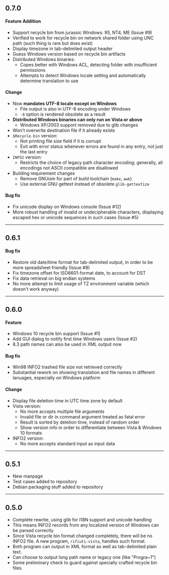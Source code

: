 ## 0.7.0
#### Feature Addition
* Support recycle bin from jurassic Windows: 95, NT4, ME (Issue #9)
* Verified to work for recycle bin on network shared folder using
  UNC path (such thing is rare but does exist)
* Display timezone in tab-delimited output header
* Guess Windows version based on recycle bin artifacts
* Distributed Windows binaries:
  * Copes better with Windows ACL, detecting folder with
    insufficient permissions
  * Attempts to detect Windows locale setting and automatically determine
    translation to use

#### Change
* Now **mandates UTF-8 locale except on Windows**
  * File output is also in UTF-8 encoding under Windows
  * `-8` option is rendered obsolete as a result
* **Distributed Windows binaries can only run on Vista or above**
  * Windows XP/2003 support removed due to glib changes
* Won&apos;t overwrite destination file if it already exists
* `$Recycle.bin` version:
  * Not printing file size field if it is corrupt
  * Exit with error status whenever errors are found in any entry,
    not just the last entry
* `INFO2` version:
  * Restricts the choice of legacy path character encoding; generally,
    all encodings not ASCII compatible are disallowed
* Building requirement changes
  * Remove GNUism for part of build toolchain (`make`, `awk`)
  * Use external GNU gettext instead of obsolete `glib-gettextize`

#### Bug fix
* Fix unicode display on Windows console (Issue #12)
* More robust handling of invalid or undecipherable characters,
  displaying escaped hex or unicode sequences in such cases (Issue #5)

----

## 0.6.1
#### Bug fix
* Restore old date/time format for tab-delimited output, in order to be
  more spreadsheet friendly (Issue #8)
* Fix timezone offset for ISO8601-format date, to account for DST
* Fix data retrieval on big endian systems
* No more attempt to limit usage of TZ environment variable (which
  doesn&apos;t work anyway)

----

## 0.6.0
#### Feature
* Windows 10 recycle bin support (Issue #1)
* Add GUI dialog to notify first time Windows users (Issue #2)
* 8.3 path names can also be used in XML output now

#### Bug fix
* Win98 INFO2 trashed file size not retrieved correctly
* Substantial rework on showing translation and file names in different
  lanuages, especially on Windows platform

#### Change
* Display file deletion time in UTC time zone by default
* Vista version:
  * No more accepts multiple file arguments
  * Invalid file or dir in command argument treated as fatal error
  * Result is sorted by deletion time, instead of random order
  * Show version info in order to differentiate between Vista & Windows 10 formats
* INFO2 version:
  * No more accepts standard input as input data

----

## 0.5.1
* New manpage
* Test cases added to repository
* Debian packaging stuff added to repository

----

## 0.5.0
* Complete rewrite, using glib for I18N support and unicode handling
* This means INFO2 records from any localized version of Windows can
  be parsed correctly
* Since Vista recycle bin format changed completely, there will be no
  INFO2 file. A new program, `rifiuti-vista`, handles such format.
* Both program can output in XML format as well as tab-delimited
  plain text.
* Can choose to output long path name or legacy one (like "Progra~1")
* Some preliminary check to guard against specially crafted recycle
  bin files.
